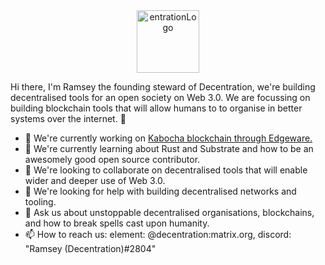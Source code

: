 <center><img src="https://user-images.githubusercontent.com/45230082/142871333-a25292f4-1db4-428f-b1c3-5e493520baed.png" alt="entrationLogo" width="100"/></center>

Hi there, I'm Ramsey the founding steward of Decentration, we're building decentralised tools for an open society on Web 3.0. We are focussing on building blockchain tools that will allow humans to to organise in better systems over the internet. 👋

- 🔭 We're currently working on [Kabocha blockchain through Edgeware.](https://github.com/Kabocha-Network/) 
- 🌱 We're currently learning about Rust and Substrate and how to be an awesomely good open source contributor.
- 👯 We're looking to collaborate on decentralised tools that will enable wider and deeper use of Web 3.0.
- 🤔 We're looking for help with building decentralised networks and tooling. 
- 💬 Ask us about unstoppable decentralised organisations, blockchains, and how to break spells cast upon humanity. 
- 📫 How to reach us: element: @decentration:matrix.org, discord: "Ramsey (Decentration)#2804"
